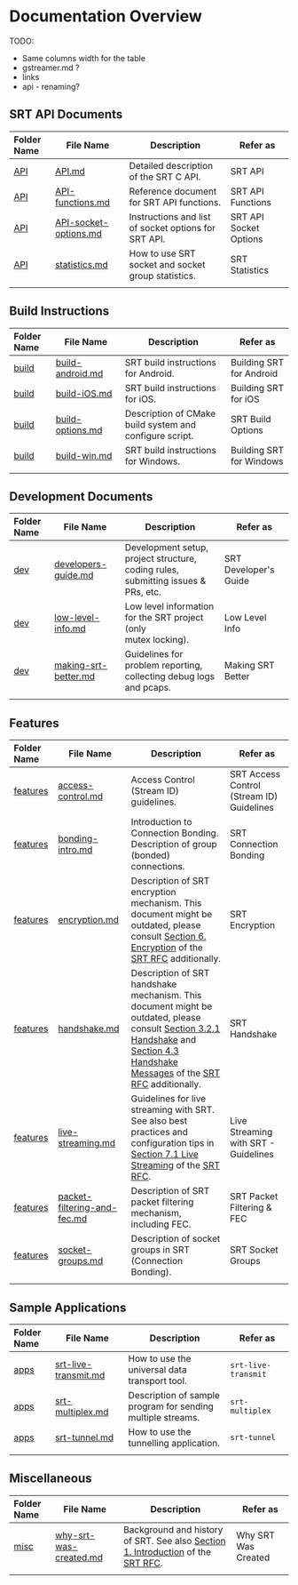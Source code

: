 # Documentation Overview

<!-- - [SRT API Documents](#srt-api-documents)
- [Build Instructions](#build-instructions)
- [Development Documents](#development-documents)
- [Features](#features)
- [Sample Applications](#sample-applications)
- [Miscellaneous](#miscellaneous) -->

TODO:

- Same columns width for the table
- gstreamer.md ?
- links
- api - renaming?

## SRT API Documents

| Folder Name                   | File Name                                          | Description                                          | Refer as                      |
| :---------------------------- | -------------------------------------------------- | ---------------------------------------------------- | ----------------------------- |
| [API](API/)                   | [API.md](API/API.md)                               | Detailed description of the SRT C API.               | SRT API                       |
| [API](API/)                   | [API-functions.md](API/API-functions.md)           | Reference document for SRT API functions.            | SRT API Functions             |
| [API](API/)                   | [API-socket-options.md](API/API-socket-options.md) | Instructions and list of socket options for SRT API. | SRT API Socket Options        |
| [API](API/)                   | [statistics.md](API/statistics.md)                 | How to use SRT socket and socket group statistics.   | SRT Statistics                |
| <img width=100px height=1px/> | <img width=200px height=1px/>                      | <img width=500px height=1px/>                        | <img width=200px height=1px/> |

## Build Instructions

| Folder Name                   | File Name                                  | Description                                             | Refer as                      |
| :---------------------------- | ------------------------------------------ | ------------------------------------------------------- | ----------------------------- |
| [build](build/)               | [build-android.md](build/build-android.md) | SRT build instructions for Android.                     | Building SRT for Android      |
| [build](build/)               | [build-iOS.md](build/build-iOS.md)         | SRT build instructions for iOS.                         | Building SRT for iOS          |
| [build](build/)               | [build-options.md](build/build-options.md) | Description of CMake build system and configure script. | SRT Build Options             |
| [build](build/)               | [build-win.md](build/build-win.md)         | SRT build instructions for Windows.                     | Building SRT for Windows      |
| <img width=100px height=1px/> | <img width=200px height=1px/>              | <img width=500px height=1px/>                           | <img width=200px height=1px/> |

## Development Documents

| Folder Name                   | File Name                                        | Description                                                  | Refer as                      |
| :---------------------------- | ------------------------------------------------ | ------------------------------------------------------------ | ----------------------------- |
| [dev](dev/)                   | [developers-guide.md](dev/developers-guide.md)   | Development setup, project structure, coding rules,<br />submitting issues & PRs, etc. | SRT Developer's Guide         |
| [dev](dev/)                   | [low-level-info.md](dev/low-level-info.md)       | Low level information for the SRT project (only<br />mutex locking). | Low Level Info                |
| [dev](dev/)                   | [making-srt-better.md](dev/making-srt-better.md) | Guidelines for problem reporting, collecting debug logs<br />and pcaps. | Making SRT Better             |
| <img width=100px height=1px/> | <img width=200px height=1px/>                    | <img width=500px height=1px/>                                | <img width=200px height=1px/> |

## Features

| Folder Name                   | File Name                                                    | Description                                                  | Refer as                                  |
| :---------------------------- | ------------------------------------------------------------ | ------------------------------------------------------------ | ----------------------------------------- |
| [features](features/)         | [access-control.md](features/access-control.md)              | Access Control (Stream ID) guidelines.                       | SRT Access Control (Stream ID) Guidelines |
| [features](features/)         | [bonding-intro.md](features/bonding-intro.md)                | Introduction to Connection Bonding. Description of group (bonded) connections. | SRT Connection Bonding                    |
| [features](features/)         | [encryption.md](features/encryption.md)                      | Description of SRT encryption mechanism. This document might be outdated, please consult [Section 6. Encryption](https://datatracker.ietf.org/doc/html/draft-sharabayko-srt-00#section-6) of the [SRT RFC](https://datatracker.ietf.org/doc/html/draft-sharabayko-srt-00) additionally. | SRT Encryption                            |
| [features](features/)         | [handshake.md](features/handshake.md)                        | Description of SRT handshake mechanism. This document might be outdated, please consult [Section 3.2.1 Handshake](https://datatracker.ietf.org/doc/html/draft-sharabayko-srt-00#section-3.2.1) and [Section 4.3 Handshake Messages](https://datatracker.ietf.org/doc/html/draft-sharabayko-srt-00#section-4.3) of the [SRT RFC](https://datatracker.ietf.org/doc/html/draft-sharabayko-srt-00) additionally. | SRT Handshake                             |
| [features](features/)         | [live-streaming.md](features/live-streaming.md)              | Guidelines for live streaming with SRT. See also best practices and configuration tips in [Section 7.1 Live Streaming](https://datatracker.ietf.org/doc/html/draft-sharabayko-srt-00#section-7.1) of the [SRT RFC](https://datatracker.ietf.org/doc/html/draft-sharabayko-srt-00). | Live Streaming with SRT - Guidelines      |
| [features](features/)         | [packet-filtering-and-fec.md](features/packet-filtering-and-fec.md) | Description of SRT packet filtering mechanism, including FEC. | SRT Packet Filtering & FEC                |
| [features](features/)         | [socket-groups.md](features/socket-groups.md)                | Description of socket groups in SRT (Connection Bonding).    | SRT Socket Groups                         |
| <img width=100px height=1px/> | <img width=200px height=1px/>                                | <img width=500px height=1px/>                                | <img width=200px height=1px/>             |

## Sample Applications

| Folder Name                   | File Name                                         | Description                                                 | Refer as                      |
| :---------------------------- | ------------------------------------------------- | ----------------------------------------------------------- | ----------------------------- |
| [apps](apps/)                 | [srt-live-transmit.md](apps/srt-live-transmit.md) | How to use the universal data transport tool.               | `srt-live-transmit`           |
| [apps](apps/)                 | [srt-multiplex.md](apps/srt-multiplex.md)         | Description of sample program for sending multiple streams. | `srt-multiplex`               |
| [apps](apps/)                 | [srt-tunnel.md](apps/srt-tunnel.md)               | How to use the tunnelling application.                      | `srt-tunnel`                  |
| <img width=100px height=1px/> | <img width=200px height=1px/>                     | <img width=500px height=1px/>                               | <img width=200px height=1px/> |

## Miscellaneous

| Folder Name                   | File Name                                             | Description                                                  | Refer as                      |
| :---------------------------- | ----------------------------------------------------- | ------------------------------------------------------------ | ----------------------------- |
| [misc](misc/)                 | [why-srt-was-created.md](misc/why-srt-was-created.md) | Background and history of SRT. See also [Section 1. Introduction](https://datatracker.ietf.org/doc/html/draft-sharabayko-srt-00#section-1) of the [SRT RFC](https://datatracker.ietf.org/doc/html/draft-sharabayko-srt-00). | Why SRT Was Created           |
| <img width=100px height=1px/> | <img width=200px height=1px/>                         | <img width=500px height=1px/>                                | <img width=200px height=1px/> |

